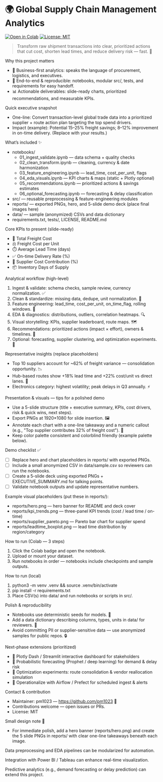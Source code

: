 # 🌍 Global Supply Chain Management Analytics

[![Open in Colab](https://colab.research.google.com/assets/colab-badge.svg)](https://colab.research.google.com/drive/1gnmRMrJvrHo4xPvNYJd4e6CDEL9Q3zQp?usp=sharing)  [![License: MIT](https://img.shields.io/badge/License-MIT-blue.svg)](LICENSE)

> Transform raw shipment transactions into clear, prioritized actions that cut cost, shorten lead times, and reduce delivery risk — fast. 🚀

Why this project matters
- 🎯 Business-first analytics: speaks the language of procurement, logistics, and executives.
- 🔁 End-to-end & reproducible: notebooks, modular src/, tests, and requirements for easy handoff.
- 📊 Actionable deliverables: slide-ready charts, prioritized recommendations, and measurable KPIs.

Quick executive snapshot
- One-line: Convert transaction-level global trade data into a prioritized supplier + route action plan targeting the top spend drivers.
- Impact (example): Potential 15–25% freight savings; 8–12% improvement in on-time delivery. (Replace with your results.)

What’s included ✨
- notebooks/
  - 01_ingest_validate.ipynb — data schema + quality checks
  - 02_clean_transform.ipynb — cleaning, currency & date harmonization
  - 03_feature_engineering.ipynb — lead_time, cost_per_unit, flags
  - 04_eda_visuals.ipynb — KPI charts & maps (static + Plotly optional)
  - 05_recommendations.ipynb — prioritized actions & savings estimates
  - 06_optional_forecasting.ipynb — forecasting & delay classification
- src/ — reusable preprocessing & feature-engineering modules
- reports/ — exported PNGs, hero, and 5-slide demo deck (place final images here)
- data/ — sample (anonymized) CSVs and data dictionary
- requirements.txt, tests/, LICENSE, README.md

Core KPIs to present (slide-ready)
- 💸 Total Freight Cost
- ⚖️ Freight Cost per Unit
- ⏱️ Average Lead Time (days)
- ✅ On-time Delivery Rate (%)
- 🧾 Supplier Cost Contribution (%)
- 📦 Inventory Days of Supply

Analytical workflow (high-level)
1. Ingest & validate: schema checks, sample review, currency normalization. ✅  
2. Clean & standardize: missing data, dedupe, unit normalization. 🧹  
3. Feature engineering: lead_time, cost_per_unit, on_time_flag, rolling windows. 🔧  
4. EDA & diagnostics: distributions, outliers, correlation heatmaps. 🔍  
5. Visual storytelling: KPIs, supplier leaderboard, route maps. 🗺️  
6. Recommendations: prioritized actions (impact × effort), owners & timelines. 📝  
7. Optional: forecasting, supplier clustering, and optimization experiments. 🔮

Representative insights (replace placeholders)
- Top 10 suppliers account for ~62% of freight variance — consolidation opportunity. 📉  
- Hub-based routes show +18% lead time and +22% cost/unit vs direct lanes. 🔁  
- Electronics category: highest volatility; peak delays in Q3 annually. ⚡

Presentation & visuals — tips for a polished demo
- Use a 5-slide structure (title + executive summary, KPIs, cost drivers, risk & quick wins, next steps).  
- Export PNGs at 1920×1080 for slide insertion. 🖼️  
- Annotate each chart with a one-line takeaway and a numeric callout (e.g., "Top supplier contributes 32% of freight cost"). 🔔  
- Keep color palette consistent and colorblind friendly (example palette below).

Demo checklist ✅
- [ ] Replace hero and chart placeholders in reports/ with exported PNGs.  
- [ ] Include a small anonymized CSV in data/sample.csv so reviewers can run the notebooks.  
- [ ] Create a 5-slide deck using exported PNGs + EXECUTIVE_SUMMARY.md for talking points.  
- [ ] Validate notebook outputs and update representative numbers.

Example visual placeholders (put these in reports/):
- reports/hero.png — hero banner for README and deck cover  
- reports/kpi_trends.png — three-panel KPI trends (cost / lead time / on-time)  
- reports/supplier_pareto.png — Pareto bar chart for supplier spend  
- reports/leadtime_boxplot.png — lead time distribution by region/category

How to run (Colab — 3 steps)
1. Click the Colab badge and open the notebook.  
2. Upload or mount your dataset.  
3. Run notebooks in order — notebooks include checkpoints and sample outputs.

How to run (local)
1. python3 -m venv .venv && source .venv/bin/activate  
2. pip install -r requirements.txt  
3. Place CSV(s) into data/ and run notebooks or scripts in src/.

Polish & reproducibility
- Notebooks use deterministic seeds for models. 🔁  
- Add a data dictionary describing columns, types, units in data/ for reviewers. 📘  
- Avoid committing PII or supplier-sensitive data — use anonymized samples for public repos. 🔒

Next-phase extensions (prioritized)
- 🔹 Plotly Dash / Streamlit interactive dashboard for stakeholders  
- 🔹 Probabilistic forecasting (Prophet / deep learning) for demand & delay risk  
- 🔹 Optimization experiments: route consolidation & vendor reallocation simulation  
- 🔹 Operationalize with Airflow / Prefect for scheduled ingest & alerts

Contact & contribution
- Maintainer: pm1023 — https://github.com/pm1023 💬  
- Contributions welcome — open issues or PRs.  
- License: MIT

Small design note 🎨
- For immediate polish, add a hero banner (reports/hero.png) and create the 5 slide PNGs in reports/ with clear one-line takeaways beneath each image.

Data preprocessing and EDA pipelines can be modularized for automation.

Integration with Power BI / Tableau can enhance real-time visualization.

Predictive analytics (e.g., demand forecasting or delay prediction) can extend this project.
